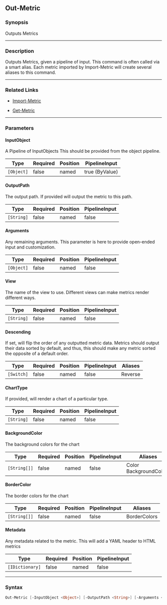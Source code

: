 Out-Metric
----------




### Synopsis
Outputs Metrics



---


### Description

Outputs Metrics, given a pipeline of input.
This command is often called via a smart alias.
Each metric imported by Import-Metric will create several aliases to this command.



---


### Related Links
* [Import-Metric](Import-Metric.md)



* [Get-Metric](Get-Metric.md)





---


### Parameters
#### **InputObject**

A Pipeline of InputObjects
This should be provided from the object pipeline.






|Type      |Required|Position|PipelineInput |
|----------|--------|--------|--------------|
|`[Object]`|false   |named   |true (ByValue)|



#### **OutputPath**

The output path.  If provided will output the metric to this path.






|Type      |Required|Position|PipelineInput|
|----------|--------|--------|-------------|
|`[String]`|false   |named   |false        |



#### **Arguments**

Any remaining arguments.  This parameter is here to provide open-ended input and customization.






|Type      |Required|Position|PipelineInput|
|----------|--------|--------|-------------|
|`[Object]`|false   |named   |false        |



#### **View**

The name of the view to use.
Different views can make metrics render different ways.






|Type      |Required|Position|PipelineInput|
|----------|--------|--------|-------------|
|`[String]`|false   |named   |false        |



#### **Descending**

If set, will flip the order of any outputted metric data.
Metrics should output their data sorted by default, and thus, this should make any metric sorted the opposite of a default order.






|Type      |Required|Position|PipelineInput|Aliases|
|----------|--------|--------|-------------|-------|
|`[Switch]`|false   |named   |false        |Reverse|



#### **ChartType**

If provided, will render a chart of a particular type.






|Type      |Required|Position|PipelineInput|
|----------|--------|--------|-------------|
|`[String]`|false   |named   |false        |



#### **BackgroundColor**

The background colors for the chart






|Type        |Required|Position|PipelineInput|Aliases                   |
|------------|--------|--------|-------------|--------------------------|
|`[String[]]`|false   |named   |false        |Color<br/>BackgroundColors|



#### **BorderColor**

The border colors for the chart






|Type        |Required|Position|PipelineInput|Aliases     |
|------------|--------|--------|-------------|------------|
|`[String[]]`|false   |named   |false        |BorderColors|



#### **Metadata**

Any metadata related to the metric.
This will add a YAML header to HTML metrics






|Type           |Required|Position|PipelineInput|
|---------------|--------|--------|-------------|
|`[IDictionary]`|false   |named   |false        |





---


### Syntax
```PowerShell
Out-Metric [-InputObject <Object>] [-OutputPath <String>] [-Arguments <Object>] [-View <String>] [-Descending] [-ChartType <String>] [-BackgroundColor <String[]>] [-BorderColor <String[]>] [-Metadata <IDictionary>] [<CommonParameters>]
```
